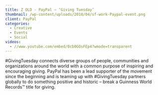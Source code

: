 ```yaml
---
title: Z OLD - PayPal – ‘Giving Tuesday’
thumbnail: /wp-content/uploads/2018/04/sf-work-Paypal-event.png
client: PayPal
categories:
  - Creative
  - Events
  - Social
videos:
  - //www.youtube.com/embed/0cb0GOsFEp4?wmode=transparent
---
```

<p>
 #GivingTuesday connects diverse groups of people,
                              communities and organizations around the world
                              with a common purpose of inspiring and encouraging
                              giving. PayPal has been a lead supporter of the
                              movement since the beginning and is teaming up
                              with #GivingTuesday partners globally to do
                              something positive and historic – break a Guinness
                              World Records™ title for giving.
</p>

